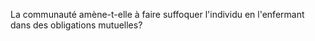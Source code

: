 La communauté amène-t-elle à faire suffoquer l'individu en l'enfermant dans des obligations mutuelles?
